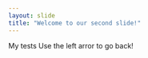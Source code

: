 ```yaml
---
layout: slide
title: "Welcome to our second slide!"
---
```

My tests
Use the left arror to go back!
